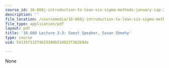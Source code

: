 ```yaml
---
course_id: 16-660j-introduction-to-lean-six-sigma-methods-january-iap-2012
description: ''
file_location: /coursemedia/16-660j-introduction-to-lean-six-sigma-methods-january-iap-2012/54135f13274b2330db534823f363b9de_MIT16_660JIAP12_3-3Sheeh.pdf
file_type: application/pdf
layout: pdf
title: '16.660 Lecture 3-3: Guest Speaker, Susan Sheehy'
type: course
uid: 54135f13274b2330db534823f363b9de

---
```

None